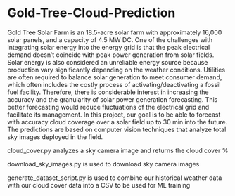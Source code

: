 # Gold-Tree-Cloud-Prediction
Gold Tree Solar Farm is an 18.5-acre solar farm with approximately 16,000 solar panels, and a capacity of 4.5 MW DC. One of the challenges with integrating solar energy into the energy grid is that the peak electrical demand doesn’t coincide with peak power generation from solar fields. Solar energy is also considered an unreliable energy source because production vary significantly depending on the weather conditions. Utilities are often required to balance solar generation to meet consumer demand, which often includes the costly process of activating/deactivating a fossil fuel facility. Therefore, there is considerable interest in increasing the accuracy and the granularity of solar power generation forecasting. This better forecasting would reduce fluctuations of the electrical grid and facilitate its management. In this project, our goal is to be able to forecast with accuracy cloud coverage over a solar field up to 30 min into the future. The predictions are based on computer vision techniques that analyze total sky images deployed in the field.

cloud_cover.py analyzes a sky camera image and returns the cloud cover % 

download_sky_images.py is used to download sky camera images

generate_dataset_script.py is used to combine our historical weather data with our cloud cover data into a CSV to be used for ML training

